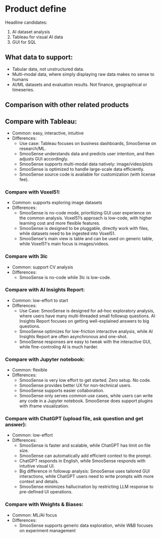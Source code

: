 # Product define

Headline candidates: 

1. AI dataset analysis
2. Tableau for visual AI data
3. GUI for SQL

## What data to support:
- Tabular data, not unstructured data.
- Multi-modal data, where simply displaying raw data makes no sense to humans
- AI/ML datasets and evaluation results. Not finance, geographical or timeseries.

## Comparison with other related products
## Compare with Tableau:
- Common: easy, interactive, intuitive
- Differences:
  - Use case: Tableau focuses on business dashboards, SmooSense on research/ML.
  - SmooSense understands data and predicts user intention, and then adjusts GUI accordingly.
  - SmooSense supports multi-modal data natively: image/video/plots
  - SmooSense is optimized to handle large-scale data efficiently.
  - SmooSense source code is available for customization (with license fee).

### Compare with Voxel51:
- Common: supports exploring image datasets
- Differences:
  - SmooSense is no-code mode, prioritizing GUI user experience on the common analysis. Voxel51’s approach is low-code, with higher learning cost and more flexible features. 
  - SmooSense is designed to be pluggable, directly work with files, while datasets need to be ingested into Voxel51. 
  - SmooSense's main view is table and can be used on generic table, while Voxel51's main focus is images/videos.

### Compare with 3lc
- Common: support CV analysis
- Differences:
  - SmooSense is no-code while 3lc is low-code.


### Compare with AI Insights Report:
- Common: low-effort to start
- Differences:
  - Use Case: SmooSense is designed for ad-hoc exploratory analysis, where users have many multi-threaded small followup questions. AI Insights Report focuses on getting well-explained answers to big questions. 
  - SmooSense optimizes for low-friction interactive analysis, while AI Insights Report are often asynchronous and one-shot.
  - SmooSense responses are easy to tweak with the interactive GUI, while fine-controling AI is much harder.

### Compare with Jupyter notebook:
- Common: flexible
- Differences:
  - SmooSense is very low effort to get started. Zero setup. No code.
  - SmooSense provides better UX for non-technical users. 
  - SmooSense supports easier collaboration.
  - SmooSense only serves common use cases, while users can write any code in a Jupyter notebook. SmooSense does support plugins with iframe visualization. 

### Compare with ChatGPT (upload file, ask question and get answer):
- Common: low-effort
- Differences:
  - SmooSense is faster and scalable, while ChatGPT has limit on file size.
  - SmooSense can automatically add efficient context to the prompt.
  - ChatGPT responds in English, while SmooSense responds with intuitive visual UI.
  - Big difference in followup analysis: SmooSense uses tailored GUI interactions, while ChatGPT users need to write prompts with more context and details.
  - SmooSense minimizes hallucination by restricting LLM response to pre-defined UI operations.


### Compare with Weights & Biases:
  - Common: ML/AI focus
  - Differences:
    - SmooSense supports generic data exploration, while W&B focuses on experiment management

